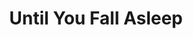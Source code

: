 --- 
title: "Until You Fall Asleep"
publishdate: "2019-2-4T16:48:46+02:00"
src: "https://365manga.net/manga/until-you-fall-asleep"
image: "https://data.365manga.net/images/thumbnails/30649-until-you-fall-asleep.jpg"
description: " Irene is very happy when she finds out that her mother is getting remarried and will have an older sister to play with. Laura, on the other hand, is not so happy to see her father getting remarried after so little time since her mother’s death. While the girls start to settle their differences and become more friendly towards each other a dark secret starts…"
---